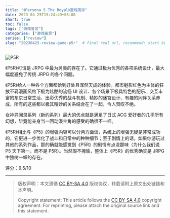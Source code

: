 ```yaml
---
title: "《Persona 5 The Royal》游戏简评"
date: 2023-04-25T15:24:49+08:00
short: true
toc: false
tags: ["游戏鉴赏"]
categories: ["游戏鉴赏"]
series: ["review"]
slug: "20230425-review-game-p5r"  # final real url, recommend: start by date, follow lower case words with hyphen splitter. E.g., `20230316-text-title`
---
```


![P5R](/img/posts/20230425-p5r.jpg "P5R")

《P5R》可谓是 JRPG 中最为另类的存在了。它通过极为优秀的各项系统设计，最大幅度避免了传统 JRPG 的各个问题。

《P5R》给人一种各个方面都恰到好处且浑然天成的体验。都市魅影红色为主体的狂放不羁漫画风格下极为炫酷的流畅 UI 设计、各个场景下极具特色的配乐、交互丰富的东京日常生活、出彩优秀的战斗机制、精妙的迷宫设计、有趣的同伴关系养成，所有的这些都以极其精妙的关系结合在了一起，令人赞叹不绝。

女神异闻录系列（新约系列）最大的优点就是满足了日式 ACG 爱好者的几乎所有幻想，毕竟能亲身当一回动漫主角的感受的确很不一样。

《P5R》相比与《P5》的增强内容可以分两方面谈，系统上的增强无疑是非常成功的，它更进一步优化了战斗和日常中的种种细节；至于剧情上的话，如果你游玩过其他的系列作品，那的确就能感觉到《P5R》的剧情有点没那味（为什么我们说 P5 天下第一，而不是 P5R）。当然瑕不掩瑜，整体上《P5R》的优秀确实是 JRPG 中独树一帜的存在。

评分：9.5/10

---

> 版权声明：本文遵循 [CC BY-SA 4.0](https://creativecommons.org/licenses/by-sa/4.0/deed.zh) 版权协议，转载请附上原文出处链接和本声明。
>
> Copyright statement: This article follows the [CC BY-SA 4.0](https://creativecommons.org/licenses/by-sa/4.0/deed.en) copyright agreement. For reprinting, please attach the original source link and this statement.
